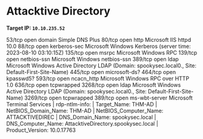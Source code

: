 # Attacktive Directory
<b>Target IP: <code>10.10.235.52</code></b>

 <p>
 	53/tcp   open  domain        Simple DNS Plus
 	80/tcp   open  http          Microsoft IIS httpd 10.0
 	88/tcp   open  kerberos-sec  Microsoft Windows Kerberos (server time: 2023-08-10 03:10:15Z)
 	135/tcp  open  msrpc         Microsoft Windows RPC
 	139/tcp  open  netbios-ssn   Microsoft Windows netbios-ssn
 	389/tcp  open  ldap          Microsoft Windows Active Directory LDAP (Domain: spookysec.local0., Site: Default-First-Site-Name)
 	445/tcp  open  microsoft-ds?
 	464/tcp  open  kpasswd5?
 	593/tcp  open  ncacn_http    Microsoft Windows RPC over HTTP 1.0
 	636/tcp  open  tcpwrapped
 	3268/tcp open  ldap          Microsoft Windows Active Directory LDAP (Domain: spookysec.local0., Site: Default-First-Site-Name)
 	3269/tcp open  tcpwrapped
 	389/tcp open  ms-wbt-server Microsoft Terminal Services
| rdp-ntlm-info: 
|   Target_Name: THM-AD
|   NetBIOS_Domain_Name: THM-AD
|   NetBIOS_Computer_Name: ATTACKTIVEDIREC
|   DNS_Domain_Name: spookysec.local
|   DNS_Computer_Name: AttacktiveDirectory.spookysec.local
|   Product_Version: 10.0.17763
 </p>
